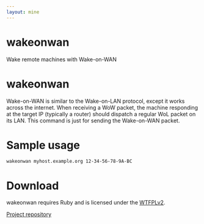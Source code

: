 ```yaml
---
layout: mine
---
```


# wakeonwan

Wake remote machines with Wake-on-WAN

# wakeonwan #

Wake-on-WAN is similar to the Wake-on-LAN protocol, except it works across the internet. When receiving a WoW packet, the machine responding at the target IP (typically a router) should dispatch a regular WoL packet on its LAN. This command is just for sending the Wake-on-WAN packet.

# Sample usage #

```
wakeonwan myhost.example.org 12-34-56-78-9A-BC
```

# Download #

wakeonwan requires Ruby and is licensed under the [WTFPLv2](../wtfpl).

[Project repository](https://gitlab.com/hydrargyrum/attic/tree/master/wakeonwan)
